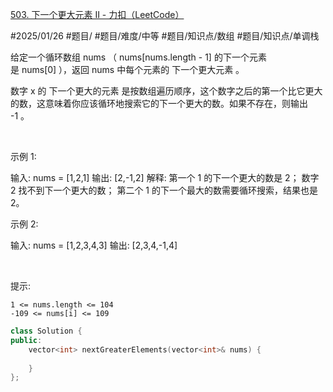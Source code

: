 [503. 下一个更大元素 II - 力扣（LeetCode）](https://leetcode.cn/problems/next-greater-element-ii/description/)

#2025/01/26 #题目/ #题目/难度/中等 #题目/知识点/数组 #题目/知识点/单调栈 

给定一个循环数组 nums （ nums[nums.length - 1] 的下一个元素是 nums[0] ），返回 nums 中每个元素的 下一个更大元素 。

数字 x 的 下一个更大的元素 是按数组遍历顺序，这个数字之后的第一个比它更大的数，这意味着你应该循环地搜索它的下一个更大的数。如果不存在，则输出 -1 。

 

示例 1:

输入: nums = [1,2,1]
输出: [2,-1,2]
解释: 第一个 1 的下一个更大的数是 2；
数字 2 找不到下一个更大的数； 
第二个 1 的下一个最大的数需要循环搜索，结果也是 2。


示例 2:

输入: nums = [1,2,3,4,3]
输出: [2,3,4,-1,4]


 

提示:


	1 <= nums.length <= 104
	-109 <= nums[i] <= 109


```cpp
class Solution {
public:
    vector<int> nextGreaterElements(vector<int>& nums) {
        
    }
};
```